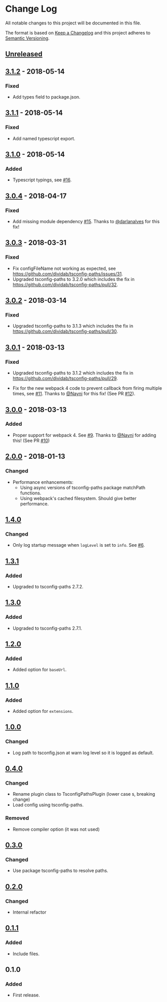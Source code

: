 # Change Log

All notable changes to this project will be documented in this file.

The format is based on [Keep a Changelog](http://keepachangelog.com/) and this
project adheres to [Semantic Versioning](http://semver.org/).

## [Unreleased]

## [3.1.2] - 2018-05-14

### Fixed

* Add types field to package.json.

## [3.1.1] - 2018-05-14

### Fixed

* Add named typescript export.

## [3.1.0] - 2018-05-14

### Added

* Typescript typings, see [#16](https://github.com/dividab/tsconfig-paths/issues/16).

## [3.0.4] - 2018-04-17

### Fixed

* Add missing module dependency [#15](https://github.com/dividab/tsconfig-paths/pull/15). Thanks to [@darlanalves](https://github.com/darlanalves) for this fix!

## [3.0.3] - 2018-03-31

### Fixed

* Fix configFileName not working as expected, see https://github.com/dividab/tsconfig-paths/issues/31.
* Upgraded tsconfig-paths to 3.2.0 which includes the fix in https://github.com/dividab/tsconfig-paths/pull/32.

## [3.0.2] - 2018-03-14

### Fixed

* Upgraded tsconfig-paths to 3.1.3 which includes the fix in https://github.com/dividab/tsconfig-paths/pull/30.

## [3.0.1] - 2018-03-13

### Fixed

* Upgraded tsconfig-paths to 3.1.2 which includes the fix in https://github.com/dividab/tsconfig-paths/pull/29.

* Fix for the new webpack 4 code to prevent callback from firing multiple times, see [#11](https://github.com/dividab/tsconfig-paths-webpack-plugin/issues/11). Thanks to [@Nayni](https://github.com/Nayni) for this fix! (See PR [#12](https://github.com/dividab/tsconfig-paths-webpack-plugin/pull/12)).

## [3.0.0] - 2018-03-13

### Added

* Proper support for webpack 4. See [#9](https://github.com/dividab/tsconfig-paths-webpack-plugin/issues/9). Thanks to [@Nayni](https://github.com/Nayni) for adding this! (See PR [#10](https://github.com/dividab/tsconfig-paths-webpack-plugin/pull/10))

## [2.0.0] - 2018-01-13

### Changed

* Performance enhancements:
  * Using async versions of tsconfig-paths package matchPath functions.
  * Using webpack's cached filesystem. Should give better performance.

## [1.4.0]

### Changed

* Only log startup message when `logLevel` is set to `info`. See [#6](https://github.com/dividab/tsconfig-paths-webpack-plugin/issues/6).

## [1.3.1]

### Added

* Upgraded to tsconfig-paths 2.7.2.

## [1.3.0]

### Added

* Upgraded to tsconfig-paths 2.7.1.

## [1.2.0]

### Added

* Added option for `baseUrl`.

## [1.1.0]

### Added

* Added option for `extensions`.

## [1.0.0]

### Changed

* Log path to tsconfig.json at warn log level so it is logged as default.

## [0.4.0]

### Changed

* Rename plugin class to TsconfigPathsPlugin (lower case s, breaking change)
* Load config using tsconfig-paths.

### Removed

* Remove compiler option (it was not used)

## [0.3.0]

### Changed

* Use package tsconfig-paths to resolve paths.

## [0.2.0]

### Changed

* Internal refactor

## [0.1.1]

### Added

* Include files.

## 0.1.0

### Added

* First release.

[unreleased]: https://github.com/dividab/tsconfig-paths-webpack-plugin/compare/3.1.2...master
[3.1.2]: https://github.com/dividab/tsconfig-paths-webpack-plugin/compare/3.1.1...3.1.2
[3.1.1]: https://github.com/dividab/tsconfig-paths-webpack-plugin/compare/3.1.0...3.1.1
[3.1.0]: https://github.com/dividab/tsconfig-paths-webpack-plugin/compare/3.0.4...3.1.0
[3.0.4]: https://github.com/dividab/tsconfig-paths-webpack-plugin/compare/3.0.4...3.0.4
[3.0.3]: https://github.com/dividab/tsconfig-paths-webpack-plugin/compare/3.0.2...3.0.3
[3.0.2]: https://github.com/dividab/tsconfig-paths-webpack-plugin/compare/3.0.1...3.0.2
[3.0.1]: https://github.com/dividab/tsconfig-paths-webpack-plugin/compare/3.0.0...3.0.1
[3.0.0]: https://github.com/dividab/tsconfig-paths-webpack-plugin/compare/2.0.0...3.0.0
[2.0.0]: https://github.com/dividab/tsconfig-paths-webpack-plugin/compare/1.4.0...2.0.0
[1.4.0]: https://github.com/dividab/tsconfig-paths-webpack-plugin/compare/1.3.1...1.4.0
[1.3.1]: https://github.com/dividab/tsconfig-paths-webpack-plugin/compare/1.3.0...1.3.1
[1.3.0]: https://github.com/dividab/tsconfig-paths-webpack-plugin/compare/1.2.0...1.3.0
[1.2.0]: https://github.com/dividab/tsconfig-paths-webpack-plugin/compare/1.1.0...1.2.0
[1.1.0]: https://github.com/dividab/tsconfig-paths-webpack-plugin/compare/1.0.0...1.1.0
[1.0.0]: https://github.com/dividab/tsconfig-paths-webpack-plugin/compare/0.4.0...1.0.0
[0.4.0]: https://github.com/dividab/tsconfig-paths-webpack-plugin/compare/0.3.0...0.4.0
[0.3.0]: https://github.com/dividab/tsconfig-paths-webpack-plugin/compare/0.2.0...0.3.0
[0.2.0]: https://github.com/dividab/tsconfig-paths-webpack-plugin/compare/0.1.1...0.2.0
[0.1.1]: https://github.com/dividab/tsconfig-paths-webpack-plugin/compare/0.1.0...0.1.1
